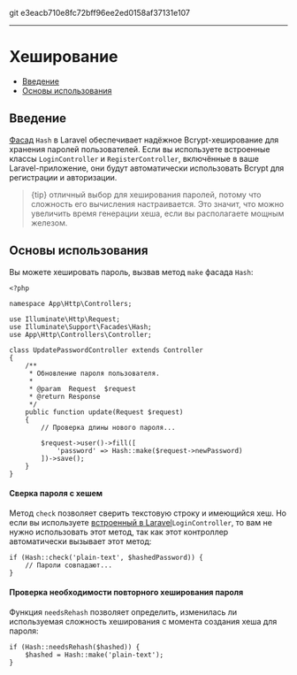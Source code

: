 git e3eacb710e8fc72bff96ee2ed0158af37131e107

---

# Хеширование

- [Введение](#introduction)
- [Основы использования](#basic-usage)

<a name="introduction"></a>
## Введение

[Фасад](/docs/{{version}}/facades) `Hash` в Laravel обеспечивает надёжное Bcrypt-хеширование для хранения паролей пользователей. Если вы используете встроенные классы `LoginController` и `RegisterController`, включённые в ваше Laravel-приложение, они будут автоматически использовать Bcrypt для регистрации и авторизации.

> {tip} отличный выбор для хеширования паролей, потому что сложность его вычисления настраивается. Это значит, что можно увеличить время генерации хеша, если вы располагаете мощным железом.

<a name="basic-usage"></a>
## Основы использования

Вы можете хешировать пароль, вызвав метод `make` фасада `Hash`:

    <?php

    namespace App\Http\Controllers;

    use Illuminate\Http\Request;
    use Illuminate\Support\Facades\Hash;
    use App\Http\Controllers\Controller;

    class UpdatePasswordController extends Controller
    {
        /**
         * Обновление пароля пользователя.
         *
         * @param  Request  $request
         * @return Response
         */
        public function update(Request $request)
        {
            // Проверка длины нового пароля...

            $request->user()->fill([
                'password' => Hash::make($request->newPassword)
            ])->save();
        }
    }

#### Сверка пароля с хешем

Метод `check` позволяет сверить текстовую строку и имеющийся хеш. Но если вы используете [встроенный в Laravel](/docs/{{version}}/authentication)`LoginController`, то вам не нужно использовать этот метод, так как этот контроллер автоматически вызывает этот метод:

    if (Hash::check('plain-text', $hashedPassword)) {
        // Пароли совпадают...
    }

#### Проверка необходимости повторного хеширования пароля

Функция `needsRehash` позволяет определить, изменилась ли используемая сложность хеширования с момента создания хеша для пароля:

    if (Hash::needsRehash($hashed)) {
        $hashed = Hash::make('plain-text');
    }
